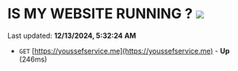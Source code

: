 # IS MY WEBSITE RUNNING ? [![](https://img.shields.io/static/v1?label=Sponsor&message=%E2%9D%A4&logo=GitHub&color=%23fe8e86)](https://github.com/sponsors/Youssef-Lehmam)

Last updated: **12/13/2024, 5:32:24 AM**

- `GET` [https://youssefservice.me](https://youssefservice.me) - **Up** (246ms)
